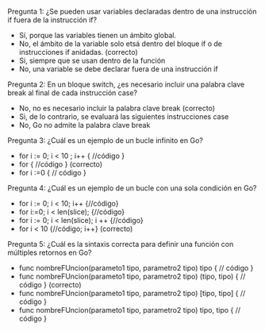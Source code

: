 Pregunta 1:
¿Se pueden usar variables declaradas dentro de una instrucción if fuera de la instrucción if?

- Sí, porque las variables tienen un ámbito global.
- No, el ámbito de la variable solo etsá dentro del bloque if o de instrucciones if anidadas. (correcto)
- Si, siempre que se usan dentro de la función
- No, una variable se debe declarar fuera de una instrucción if

Pregunta 2:
En un bloque switch, ¿es necesario incluir una palabra clave break al final de cada instrucción case?

- No, no es necesario incluir la palabra clave break (correcto)
- Si, de lo contrario, se evaluará las siguientes instrucciones case
- No, Go no admite la palabra clave break

Pregunta 3:
¿Cuál es un ejemplo de un bucle infinito en Go?

- for i := 0; i < 10 ; i++ { //código }
- for { //código } (correcto)
- for i :=0 { // código }

Pregunta 4:
¿Cuál es un ejemplo de un bucle con una sola condición en Go?

- for i := 0; i < 10; i++ {//código}
- for i:=0; i < len(slice); {//código}
- for i := 0; i < len(slice); i ++ {//código}
- for i < 10 {//código; i++} (correcto)

Pregunta 5:
¿Cuál es la sintaxis correcta para definir una función con múltiples retornos en Go?

- func nombreFUncion(parameto1 tipo, parametro2 tipo) tipo { // código }
- func nombreFUncion(parameto1 tipo, parametro2 tipo) (tipo, tipo) { // código } (correcto)
- func nombreFUncion(parameto1 tipo, parametro2 tipo) [tipo, tipo] { // código }
- func nombreFUncion(parameto1 tipo, parametro2 tipo) tipo, tipo { // código }
